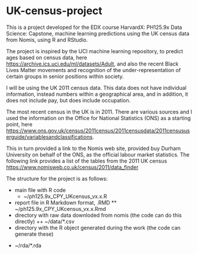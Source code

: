 # UK-census-project

This is a project developed for the EDX course HarvardX: PH125.9x Data Science: Capstone, machine learning predictions using the UK census data from Nomis, using R and RStudio.

The project is inspired by the UCI machine learning repository, to predict ages based on census data, here https://archive.ics.uci.edu/ml/datasets/Adult, and also the recent Black Lives Matter movements and recognition of the under-representation of certain groups in senior positions within society.

I will be using the UK 2011 census data.  This data does not have individual information, instead numbers within a geographical area, and in addition, it does not include pay, but does include occupation.

The most recent census in the UK is in 2011.  There are various sources and I used the information on the Office for National Statistics (ONS) as a starting point, here https://www.ons.gov.uk/census/2011census/2011censusdata/2011censususerguide/variablesandclassifications.

This in turn provided a link to the Nomis web site, provided buy Durham University on behalf of the ONS, as the official labour market statistics.  The following link provides a list of the tables from the 2011 UK census  https://www.nomisweb.co.uk/census/2011/data_finder 

The structure for the project is as follows:

* main file with R code 
  * ~/ph125.9x_CPY_UKcensus_vx.x.R 
* report file in R Markdown format, .RMD
** ~/ph125.9x_CPY_UKcensus_vx.x.Rmd
* directory with raw data downloded from nomis (the code can do this directly)
++ ~/data/*.csv
* directory with the R object generated during the work (the code can generate these)
+ ~/rda/*.rda
